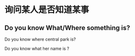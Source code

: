 # 询问某人是否知道某事

## Do you know What/Where something is?

Do you know where central park is?

Do you know what her name is ?

